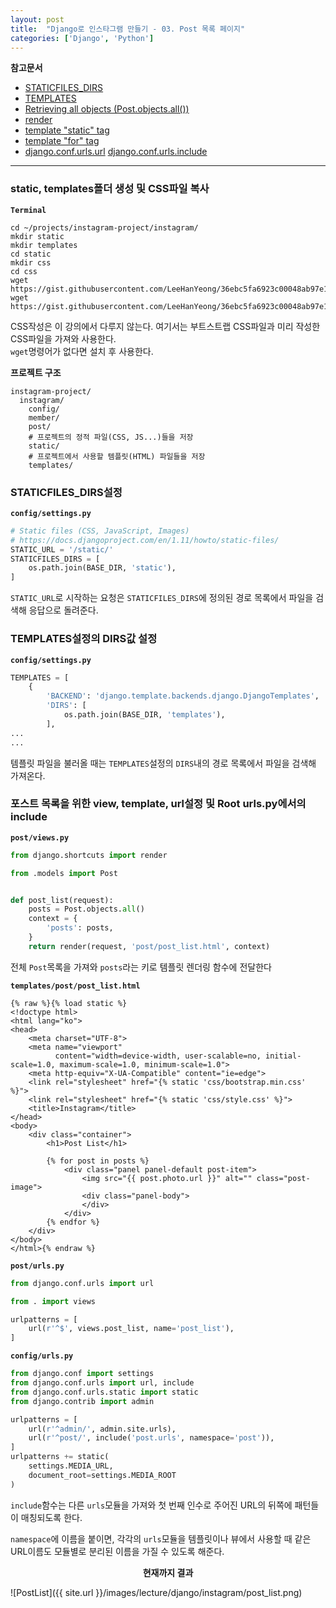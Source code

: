 ```yaml
---
layout: post
title:  "Django로 인스타그램 만들기 - 03. Post 목록 페이지"
categories: ['Django', 'Python']
---
```


**참고문서**
- [STATICFILES_DIRS](https://docs.djangoproject.com/en/1.11/ref/settings/#staticfiles-dirs)
- [TEMPLATES](https://docs.djangoproject.com/en/1.11/ref/settings/#templates)
- [Retrieving all objects (Post.objects.all())](https://docs.djangoproject.com/en/1.11/topics/db/queries/#retrieving-all-objects)
- [render](https://docs.djangoproject.com/en/1.11/topics/http/shortcuts/#render)
- [template "static" tag](https://docs.djangoproject.com/en/1.11/ref/templates/builtins/#std:templatetag-static)
- [template "for" tag](https://docs.djangoproject.com/en/1.11/ref/templates/builtins/#for)
- [django.conf.urls.url](https://docs.djangoproject.com/ko/1.11/ref/urls/#django.conf.urls.url)
[django.conf.urls.include](https://docs.djangoproject.com/ko/1.11/ref/urls/#include)

---

### static, templates폴더 생성 및 CSS파일 복사

**`Terminal`**

```shell
cd ~/projects/instagram-project/instagram/
mkdir static
mkdir templates
cd static
mkdir css
cd css
wget https://gist.githubusercontent.com/LeeHanYeong/36ebc5fa6923c00048ab97e15e0d6d3f/raw/dcbb1a44cb1df10cada311f556137a8e1d54cc0a/bootstrap.min.css
wget https://gist.githubusercontent.com/LeeHanYeong/36ebc5fa6923c00048ab97e15e0d6d3f/raw/8df3c57f3614c3f2dbf3cd051b2a1c9587e75907/style.css
```

CSS작성은 이 강의에서 다루지 않는다. 여기서는 부트스트랩 CSS파일과 미리 작성한 CSS파일을 가져와 사용한다.  
`wget`명령어가 없다면 설치 후 사용한다.

**프로젝트 구조**

```shell
instagram-project/
  instagram/
    config/
    member/
    post/
    # 프로젝트의 정적 파일(CSS, JS...)들을 저장
    static/
    # 프로젝트에서 사용할 템플릿(HTML) 파일들을 저장
    templates/
```


### STATICFILES_DIRS설정

**`config/settings.py`**

```python
# Static files (CSS, JavaScript, Images)
# https://docs.djangoproject.com/en/1.11/howto/static-files/
STATIC_URL = '/static/'
STATICFILES_DIRS = [
    os.path.join(BASE_DIR, 'static'),
]
```

`STATIC_URL`로 시작하는 요청은 `STATICFILES_DIRS`에 정의된 경로 목록에서 파일을 검색해 응답으로 돌려준다.

### TEMPLATES설정의 DIRS값 설정

**`config/settings.py`**

```python
TEMPLATES = [
    {
        'BACKEND': 'django.template.backends.django.DjangoTemplates',
        'DIRS': [
            os.path.join(BASE_DIR, 'templates'),
        ],
...
...
```

템플릿 파일을 불러올 때는 `TEMPLATES`설정의 `DIRS`내의 경로 목록에서 파일을 검색해 가져온다.


### 포스트 목록을 위한 view, template, url설정 및 Root urls.py에서의 include

**`post/views.py`**

```python
from django.shortcuts import render

from .models import Post


def post_list(request):
    posts = Post.objects.all()
    context = {
        'posts': posts,
    }
    return render(request, 'post/post_list.html', context)
```

전체 `Post`목록을 가져와 `posts`라는 키로 템플릿 렌더링 함수에 전달한다

**`templates/post/post_list.html`**

```django
{% raw %}{% load static %}
<!doctype html>
<html lang="ko">
<head>
	<meta charset="UTF-8">
	<meta name="viewport"
	      content="width=device-width, user-scalable=no, initial-scale=1.0, maximum-scale=1.0, minimum-scale=1.0">
	<meta http-equiv="X-UA-Compatible" content="ie=edge">
	<link rel="stylesheet" href="{% static 'css/bootstrap.min.css' %}">
	<link rel="stylesheet" href="{% static 'css/style.css' %}">
	<title>Instagram</title>
</head>
<body>
	<div class="container">
		<h1>Post List</h1>

		{% for post in posts %}
			<div class="panel panel-default post-item">
				<img src="{{ post.photo.url }}" alt="" class="post-image">
				<div class="panel-body">
				</div>
			</div>
		{% endfor %}
	</div>
</body>
</html>{% endraw %}
```

**`post/urls.py`**

```python
from django.conf.urls import url

from . import views

urlpatterns = [
    url(r'^$', views.post_list, name='post_list'),
]
```

**`config/urls.py`**

```python
from django.conf import settings
from django.conf.urls import url, include
from django.conf.urls.static import static
from django.contrib import admin

urlpatterns = [
    url(r'^admin/', admin.site.urls),
    url(r'^post/', include('post.urls', namespace='post')),
]
urlpatterns += static(
    settings.MEDIA_URL,
    document_root=settings.MEDIA_ROOT
)
```
`include`함수는 다른 `urls`모듈을 가져와 첫 번째 인수로 주어진 URL의 뒤쪽에 패턴들이 매칭되도록 한다.

`namespace`에 이름을 붙이면, 각각의 `urls`모듈을 템플릿이나 뷰에서 사용할 때 같은 URL이름도 모듈별로 분리된 이름을 가질 수 있도록 해준다.

<center><b>현재까지 결과</b></center>

![PostList]({{ site.url }}/images/lecture/django/instagram/post_list.png)